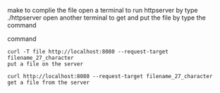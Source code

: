 make to complie the file
open a terminal to run httpserver by type ./httpserver
open another terminal to get and put the file by type the command

command 

	curl -T file http://localhost:8080 --request-target filename_27_character
	put a file on the server

	curl http://localhost:8080 --request-target filename_27_character
	get a file from the server